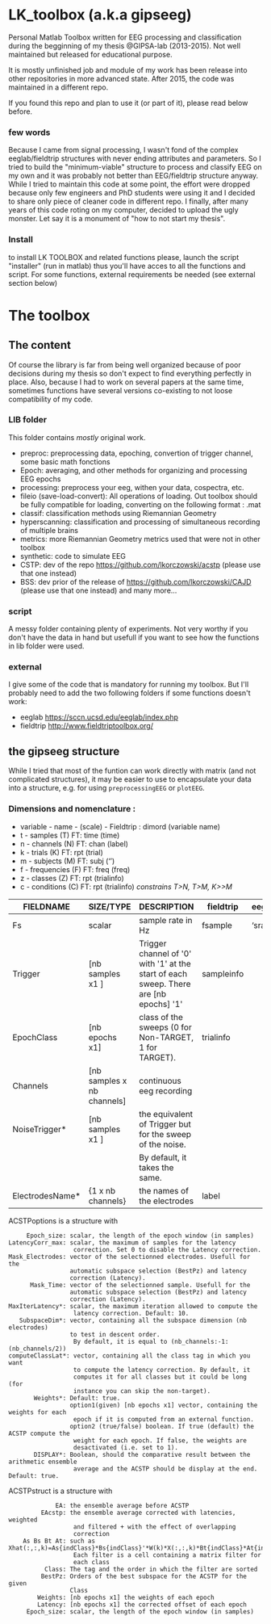 # LK_toolbox (a.k.a gipseeg)
Personal Matlab Toolbox written for EEG processing and classification during the begginning of my thesis @GIPSA-lab (2013-2015). Not well maintained but released for educational purpose.

It is mostly unfinished job and module of my work has been release into other repositories in more advanced state. After 2015, the code was maintained in a different repo.

If you found this repo and plan to use it (or part of it), please read below before.

### few words

Because I came from signal processing, I wasn't fond of the complex eeglab/fieldtrip structures with never ending attributes and parameters. So I tried to build the "minimum-viable" structure to process and classify EEG on my own and it was probably not better than EEG/fieldtrip structure anyway. While I tried to maintain this code at some point, the effort were dropped because only few engineers and PhD students were using it and I decided to share only piece of cleaner code in different repo. I finally, after many years of this code roting on my computer, decided to upload the ugly monster. Let say it is a monument of "how to not start my thesis".

### Install
to install LK TOOLBOX and related functions please, launch the script "installer" (run in matlab)
thus you'll have acces to all the functions and script. For some functions, external requirements be needed (see external section below)

# The toolbox

## The content
Of course the library is far from being well organized because of poor decisions during my thesis so don't expect to find everything perfectly in place. Also, because I had to work on several papers at the same time, sometimes functions have several versions co-existing to not loose compatibility of my code.

### LIB folder
This folder contains _mostly_ original work.

- preproc: preprocessing data, epoching, convertion of trigger channel, some basic math fonctions
- Epoch: averaging, and other methods for organizing and processing EEG epochs
- processing: preprocess your eeg, withen your data, cospectra, etc.
- fileio (save-load-convert): All operations of loading. Out toolbox should be fully compatible for loading, converting on the following format : .mat
- classif: classification methods using Riemannian Geometry
- hyperscanning: classification and processing of simultaneous recording of multiple brains
- metrics: more Riemannian Geometry metrics used that were not in other toolbox
- synthetic: code to simulate EEG
- CSTP: dev of the repo https://github.com/lkorczowski/acstp (please use that one instead)
- BSS: dev prior of the release of https://github.com/lkorczowski/CAJD (please use that one instead)
and many more...

### script 

A messy folder containing plenty of experiments. Not very worthy if you don't have the data in hand but usefull if you want to see how the functions in lib folder were used.

### external

I give some of the code that is mandatory for running my toolbox. But I'll probably need to add the two following folders if some functions doesn't work:
- eeglab https://sccn.ucsd.edu/eeglab/index.php
- fieldtrip http://www.fieldtriptoolbox.org/


## the gipseeg structure
While I tried that most of the funtion can work directly with matrix (and not complicated structures), it may be easier to use to encapsulate your data into a structure, e.g. for using `preprocessingEEG` or `plotEEG`.


### Dimensions and nomenclature :
- variable - name - (scale) - Fieldtrip : dimord (variable name)
- t - samples (T) FT: time (time)
- n - channels (N) FT: chan (label)
- k - trials (K) FT: rpt (trial)
- m - subjects (M) FT: subj (‘’)
- f - frequencies (F) FT: freq (freq)
- z - classes (Z) FT: rpt (trialinfo)
- c - conditions (C) FT: rpt (trialinfo)
_constrains T>N, T>M, K>>M_


| FIELDNAME       | SIZE/TYPE                   | DESCRIPTION                                                                           | fieldtrip  | eeglab  | autre |
|-----------------|-----------------------------|---------------------------------------------------------------------------------------|------------|---------|-------|
| Fs              | scalar                      | sample rate in Hz                                                                     | fsample    | ‘srate’ | fs    |
| Trigger         | [nb samples x1 ]            | Trigger channel of '0' with '1' at the start of each sweep. There are [nb epochs] '1' | sampleinfo |         |       |
| EpochClass      | [nb epochs x1]              | class of the sweeps (0 for Non-TARGET, 1 for TARGET).                                 | trialinfo  |         |       |
| Channels        | [nb samples x nb channels]  | continuous eeg recording                                                              |            |         |       |
| NoiseTrigger*   | [nb samples x1 ]            | the equivalent of Trigger but for the sweep of the noise.                             |            |         |       |
|                 |                             |                   By default, it takes the same.                                      |            |         |       |
| ElectrodesName* | {1 x nb channels}           | the names of the electrodes                                                           | label      |         |       |


ACSTPoptions is a structure with
```
     Epoch_size: scalar, the length of the epoch window (in samples)
LatencyCorr_max: scalar, the maximum of samples for the latency
                  correction. Set 0 to disable the Latency correction.
Mask_Electrodes: vector of the selectionned electrodes. Usefull for the
                 automatic subspace selection (BestPz) and latency
                 correction (Latency).
      Mask_Time: vector of the selectionned sample. Usefull for the
                 automatic subspace selection (BestPz) and latency
                 correction (Latency).
MaxIterLatency*: scalar, the maximum iteration allowed to compute the
                  latency correction. Default: 10.
   SubspaceDim*: vector, containing all the subspace dimension (nb electrodes)
                 to test in descent order.
                  By default, it is equal to (nb_channels:-1:(nb_channels/2))
computeClassLat*: vector, containing all the class tag in which you want
                  to compute the latency correction. By default, it
                  computes it for all classes but it could be long (for
                  instance you can skip the non-target).
       Weights*: Default: true.
                 option1(given) [nb epochs x1] vector, containing the weights for each
                  epoch if it is computed from an external function.
                 option2 (true/false) boolean. If true (default) the ACSTP compute the
                  weight for each epoch. If false, the weights are
                  desactivated (i.e. set to 1).
       DISPLAY*: Boolean, should the comparative result between the arithmetic ensemble
                  average and the ACSTP should be display at the end. Default: true.
```

ACSTPstruct is a structure with
```
             EA: the ensemble average before ACSTP
         EAcstp: the ensemble average corrected with latencies, weighted
                  and filtered + with the effect of overlapping
                  correction
    As Bs Bt At: such as Xhat(:,:,k)=As{indClass}*Bs{indClass}'*W(k)*X(:,:,k)*Bt{indClass}*At{indClass}'
                  Each filter is a cell containing a matrix filter for
                  each class
          Class: The tag and the order in which the filter are sorted
         BestPz: Orders of the best subspace for the ACSTP for the given
                 Class
        Weights: [nb epochs x1] the weights of each epoch
        Latency: [nb epochs x1] the corrected offset of each epoch
     Epoch_size: scalar, the length of the epoch window (in samples)

```
